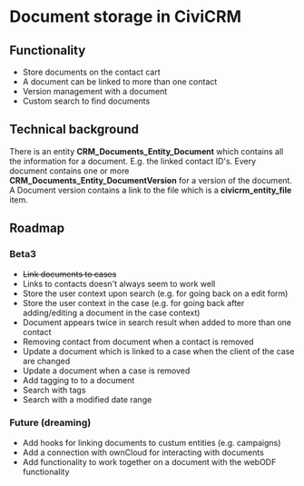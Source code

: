 # Document storage in CiviCRM

## Functionality

* Store documents on the contact cart
* A document can be linked to more than one contact
* Version management with a document
* Custom search to find documents

## Technical background

There is an entity **CRM_Documents_Entity_Document** which contains 
all the information for a document. E.g. the linked contact ID's. 
Every document contains one or more **CRM_Documents_Entity_DocumentVersion** 
for a version of the document. A Document version contains a link to the file
which is a **civicrm_entity_file** item.

## Roadmap

### Beta3

* ~~Link documents to cases~~
* Links to contacts doesn't always seem to work well
* Store the user context upon search (e.g. for going back on a edit form)
* Store the user context in the case (e.g. for going back after adding/editing a document in the case context) 
* Document appears twice in search result when added to more than one contact
* Removing contact from document when a contact is removed
* Update a document which is linked to a case when the client of the case are changed
* Update a document when a case is removed
* Add tagging to to a document
* Search with tags
* Search with a modified date range


### Future (dreaming)

* Add hooks for linking documents to custum entities (e.g. campaigns)
* Add a connection with ownCloud for interacting with documents
* Add functionality to work together on a document with the webODF functionality





